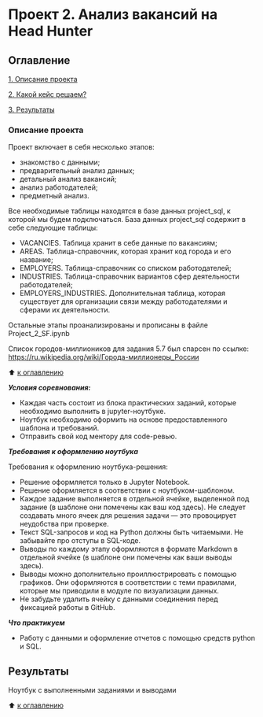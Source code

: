 # Проект 2. Анализ вакансий на Head Hunter


## Оглавление

[1. Описание проекта](https://github.com/santyskill/Homework/blob/main/project_2/README.md#описание-проекта)

[2. Какой кейс решаем?](https://github.com/santyskill/Homework/blob/main/project_2/README.md#какой-кейс-решаем)

[3. Результаты](https://github.com/santyskill/Homework/blob/main/project_2/README.md#результаты)


### Описание проекта

Проект включает в себя несколько этапов:

* знакомство с данными;
* предварительный анализ данных;
* детальный анализ вакансий;
* анализ работодателей;
* предметный анализ.

Все необходимые таблицы находятся в базе данных project_sql, к которой мы будем подключаться.
База данных project_sql содержит в себе следующие таблицы:

- VACANCIES. Таблица хранит в себе данные по вакансиям;
- AREAS. Таблица-справочник, которая хранит код города и его название;
- EMPLOYERS. Таблица-справочник со списком работодателей;
- INDUSTRIES. Таблица-справочник вариантов сфер деятельности работодателей;
- EMPLOYERS_INDUSTRIES. Дополнительная таблица, которая существует для организации связи между работодателями и сферами их деятельности.

Остальные этапы проанализированы и прописаны в файле Project_2_SF.ipynb

Список городов-миллиоников для задания 5.7 был спарсен по ссылке: https://ru.wikipedia.org/wiki/Города-миллионеры_России

:arrow_up: [к оглавлению](https://github.com/santyskill/Homework/blob/main/project_2/README.md#оглавление)



***Условия соревнования:***

- Каждая часть состоит из блока практических заданий, которые необходимо выполнить в jupyter-ноутбуке. 
- Ноутбук необходимо оформить на основе предоставленного шаблона и требований. 
- Отправить свой код ментору для code-ревью. 

***Требования к оформлению ноутбука***

Требования к оформлению ноутбука-решения:

- Решение оформляется только в Jupyter Notebook.
- Решение оформляется в соответствии с ноутбуком-шаблоном.
- Каждое задание выполняется в отдельной ячейке, выделенной под задание (в шаблоне они помечены как ваш код здесь). Не следует создавать много ячеек для решения задачи — это провоцирует неудобства при проверке.
- Текст SQL-запросов и код на Python должны быть читаемыми. Не забывайте про отступы в SQL-коде.
- Выводы по каждому этапу оформляются в формате Markdown в отдельной ячейке (в шаблоне они помечены как ваши выводы здесь).
- Выводы можно дополнительно проиллюстрировать с помощью графиков. Они оформляются в соответствии с теми правилами, которые мы приводили в модуле по визуализации данных.
- Не забудьте удалить ячейку с данными соединения перед фиксацией работы в GitHub.

***Что практикуем***

- Работу с данными и оформление отчетов с помощью средств python и SQL.


## Результаты

Ноутбук с выполненными заданиями и выводами

:arrow_up: [к оглавлению](https://github.com/santyskill/Homework/blob/main/project_2/README.md#оглавление)